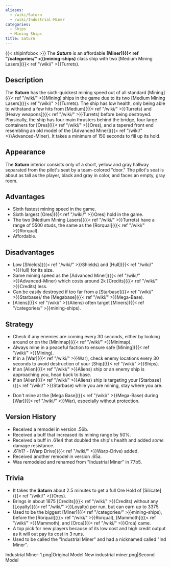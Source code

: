```yaml
---
aliases:
  - /wiki/Saturn
  - /wiki/Industrial-Miner
categories:
  - Ships
  - Mining Ships
title: Saturn
---
```


{{< shipInfobox >}} The **_Saturn_** is an affordable **[Miner]({{< ref "/categories/" >}}mining-ships)** class ship with two [Medium Mining Lasers]({{< ref "/wiki/" >}}Turrets).

## Description

The **Saturn** has the sixth-quickest mining speed out of all standard [Mining]({{< ref "/wiki/" >}}Mining) ships in the game due to its two [Medium Mining Lasers]({{< ref "/wiki/" >}}Turrets). The ship has low health, only being able to withstand a few hits from [Medium]({{< ref "/wiki/" >}}Turrets) and [Heavy weapons]({{< ref "/wiki/" >}}Turrets) before being destroyed. Physically, the ship has four main thrusters behind the bridge, four large containers for [Ores]({{< ref "/wiki/" >}}Ores), and a tapered front end resembling an old model of the [Advanced Miner]({{< ref "/wiki/" >}}Advanced-Miner). It takes a minimum of 150 seconds to fill up its hold.

## Appearance

The **Saturn** interior consists only of a short, yellow and gray hallway separated from the pilot's seat by a team-colored "door." The pilot's seat is about as tall as the player, black and gray in color, and faces an empty, gray room.

## Advantages

- Sixth fastest mining speed in the game.
- Sixth largest [Ores]({{< ref "/wiki/" >}}Ores) hold in the game.
- The two [Medium Mining Lasers]({{< ref "/wiki/" >}}Turrets) have a range of 5500 studs, the same as the [Rorqual]({{< ref "/wiki/" >}}Rorqual).
- Affordable.

## Disadvantages 

- Low [Shields]({{< ref "/wiki/" >}}Shields) and [Hull]({{< ref "/wiki/" >}}Hull) for its size.
- Same mining speed as the [Advanced Miner]({{< ref "/wiki/" >}}Advanced-Miner) which costs around 2k [Credits]({{< ref "/wiki/" >}}Credits) less.
- Can be easily destroyed if too far from a [Starbase]({{< ref "/wiki/" >}}Starbase)/ the [Megabase]({{< ref "/wiki/" >}}Mega-Base).
- [Aliens]({{< ref "/wiki/" >}}Aliens) often target [Miners]({{< ref "/categories/" >}}mining-ships).

## Strategy

- Check if any enemies are coming every 30 seconds, either by looking around or on the [Minimap]({{< ref "/wiki/" >}}Minimap).
- Always mine in a peaceful faction to ensure safe [Mining]({{< ref "/wiki/" >}}Mining).
- If in a [War]({{< ref "/wiki/" >}}War), check enemy locations every 30 seconds to avoid destruction of your [Ship]({{< ref "/wiki/" >}}Ships).
- If an [Alien]({{< ref "/wiki/" >}}Aliens) ship or an enemy ship is approaching you, head back to base.
- If an [Alien]({{< ref "/wiki/" >}}Aliens) ship is targeting your [Starbase]({{< ref "/wiki/" >}}Starbase) while you are mining, stay where you are.

<!-- -->

- Don't mine at the [Mega Base]({{< ref "/wiki/" >}}Mega-Base) during [War]({{< ref "/wiki/" >}}War), especially without protection.

## Version History

- Received a remodel in version .56b.
- Received a buff that increased its mining range by 50%.
- Received a buff in .61e4 that doubled the ship's health and added _some_ damage resistance.
- .61h1? - [Warp Drive]({{< ref "/wiki/" >}}Warp-Drive) added.
- Received another remodel in version .65a.
- Was remodeled and renamed from "Industrial Miner" in 77b5.

## Trivia

- It takes the **Saturn** about 2.5 minutes to get a full Ore Hold of [Silicate]({{< ref "/wiki/" >}}Ores).
- Brings in about 1875 [Credits]({{< ref "/wiki/" >}}Credits) without any [Loyalty]({{< ref "/wiki/" >}}Loyalty) per run, but can earn up to 3375.
- Used to be the biggest [Miner]({{< ref "/categories/" >}}mining-ships), before the [Rorqual]({{< ref "/wiki/" >}}Rorqual), [Mammoth]({{< ref "/wiki/" >}}Mammoth), and [Orca]({{< ref "/wiki/" >}}Orca) came.
- A top pick for new players because of its low cost and high credit output as it will out pay its cost in 3 runs.
- Used to be called the "Industrial Miner" and had a nicknamed called "Ind Miner".

Industrial Miner-1.png|Original Model New industrial miner.png|Second Model
